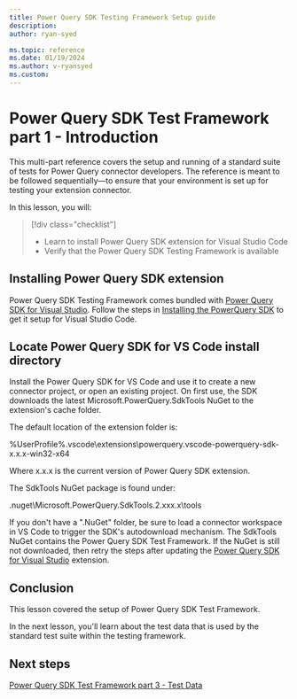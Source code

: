 ```yaml
---
title: Power Query SDK Testing Framework Setup guide
description: 
author: ryan-syed

ms.topic: reference
ms.date: 01/19/2024
ms.author: v-ryansyed
ms.custom:
---
```


# Power Query SDK Test Framework part 1 - Introduction

This multi-part reference covers the setup and running of a standard suite of tests for Power Query connector developers. The reference is meant to be followed sequentially—to ensure that your environment is set up for testing your extension connector.

In this lesson, you will:

> [!div class="checklist"]
> * Learn to install Power Query SDK extension for Visual Studio Code
> * Verify that the Power Query SDK Testing Framework is available

## Installing Power Query SDK extension

Power Query SDK Testing Framework comes bundled with [Power Query SDK for Visual Studio](https://aka.ms/powerquerysdk). Follow the steps in [Installing the PowerQuery SDK](./../install-sdk.md#installing-the-power-query-sdk) to get it setup for Visual Studio Code.

## Locate Power Query SDK for VS Code install directory

Install the Power Query SDK for VS Code and use it to create a new connector project, or open an existing project. On first use, the SDK downloads the latest Microsoft.PowerQuery.SdkTools NuGet to the extension's cache folder.

The default location of the extension folder is:

%UserProfile%\.vscode\extensions\powerquery.vscode-powerquery-sdk-x.x.x-win32-x64

Where x.x.x is the current version of Power Query SDK extension.

The SdkTools NuGet package is found under:

<extension path>\.nuget\Microsoft.PowerQuery.SdkTools.2.xxx.x\tools

If you don't have a ".NuGet" folder, be sure to load a connector workspace in VS Code to trigger the SDK's autodownload mechanism. The SdkTools NuGet contains the Power Query SDK Test Framework. If the NuGet is still not downloaded, then retry the steps after updating the [Power Query SDK for Visual Studio](https://aka.ms/powerquerysdk) extension.

## Conclusion

This lesson covered the setup of Power Query SDK Test Framework.

In the next lesson, you'll learn about the test data that is used by the standard test suite within the testing framework.

## Next steps

[Power Query SDK Test Framework part 3 - Test Data](../3-data/readme.md)
